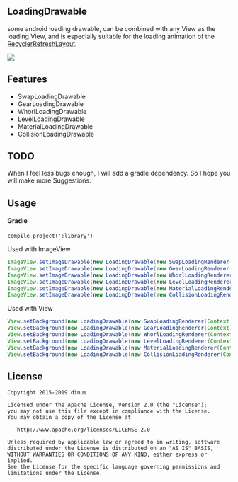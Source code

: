 
## LoadingDrawable
 some android loading drawable, can be combined with any View as the loading View,
 and is especially suitable for the loading animation of the [RecyclerRefreshLayout](https://github.com/dinuscxj/RecyclerRefreshLayout).

![](https://raw.githubusercontent.com/dinuscxj/LoadingDrawable/master/Preview/CircleLoadingDrawable_Commit3.gif?width=300)
## Features
 * SwapLoadingDrawable
 * GearLoadingDrawable
 * WhorlLoadingDrawable
 * LevelLoadingDrawable
 * MaterialLoadingDrawable
 * CollisionLoadingDrawable

## TODO
 When I feel less bugs enough, I will add a gradle dependency. So I hope you will make more Suggestions.

## Usage
#### Gradle
 ```
 compile project(':library')
 ```

 Used with ImageView
 ```java
 ImageView.setImageDrawable(new LoadingDrawable(new SwapLoadingRenderer(Context)));
 ImageView.setImageDrawable(new LoadingDrawable(new GearLoadingRenderer(Context)));
 ImageView.setImageDrawable(new LoadingDrawable(new WhorlLoadingRenderer(Context)));
 ImageView.setImageDrawable(new LoadingDrawable(new LevelLoadingRenderer(Context)));
 ImageView.setImageDrawable(new LoadingDrawable(new MaterialLoadingRenderer(Context)));
 ImageView.setImageDrawable(new LoadingDrawable(new CollisionLoadingRenderer(Context)));
  ```

 Used with View
 ```java
 View.setBackground(new LoadingDrawable(new SwapLoadingRenderer(Context)));
 View.setBackground(new LoadingDrawable(new GearLoadingRenderer(Context)));
 View.setBackground(new LoadingDrawable(new WhorlLoadingRenderer(Context)));
 View.setBackground(new LoadingDrawable(new LevelLoadingRenderer(Context)));
 View.setBackground(new LoadingDrawable(new MaterialLoadingRenderer(Context)));
 View.setBackground(new LoadingDrawable(new CollisionLoadingRenderer(Context)));
  ```

## License
    Copyright 2015-2019 dinus

    Licensed under the Apache License, Version 2.0 (the "License");
    you may not use this file except in compliance with the License.
    You may obtain a copy of the License at

       http://www.apache.org/licenses/LICENSE-2.0

    Unless required by applicable law or agreed to in writing, software
    distributed under the License is distributed on an "AS IS" BASIS,
    WITHOUT WARRANTIES OR CONDITIONS OF ANY KIND, either express or implied.
    See the License for the specific language governing permissions and
    limitations under the License.
